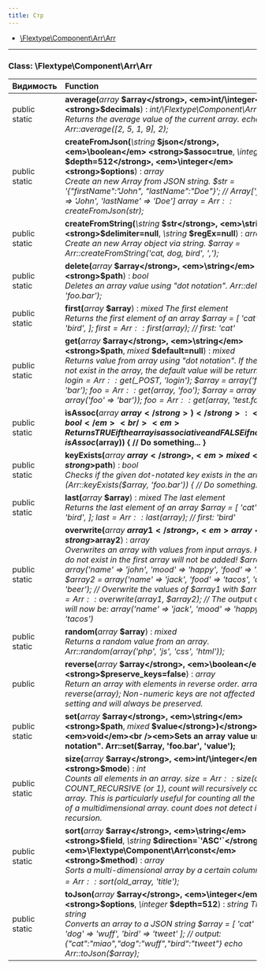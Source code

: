 ```yaml
---
title: Стр
---
```


- [\Flextype\Component\Arr\Arr](#class-flextypecomponentarrarr)

<hr /><a id="class-flextypecomponentarrarr"></a>

### Class: \Flextype\Component\Arr\Arr

| Видимость     | Function                                                                                                                                                                                                                                                                                                                                        |
|:------------- |:----------------------------------------------------------------------------------------------------------------------------------------------------------------------------------------------------------------------------------------------------------------------------------------------------------------------------------------------- |
| public static | <strong>average(</strong><em>array</em> <strong>$array</strong>, <em>int/\integer</em> <strong>$decimals</strong>)</strong> : <em>int/\Flextype\Component\Arr\double</em><br /><em>Returns the average value of the current array. echo Arr::average([2, 5, 1, 9], 2);</em>                                                                                                                             |
| public static | <strong>createFromJson(</strong><em>\string</em> <strong>$json</strong>, <em>\boolean</em> <strong>$assoc=true</strong>, <em>\integer</em> <strong>$depth=512</strong>, <em>\integer</em> <strong>$options</strong>)</strong> : <em>array</em><br /><em>Create an new Array from JSON string. $str = '{"firstName":"John", "lastName":"Doe"}'; // Array['firstName' => 'John', 'lastName' => 'Doe'] $array = Arr::createFromJson($str);</em>              |
| public static | <strong>createFromString(</strong><em>\string</em> <strong>$str</strong>, <em>\string</em> <strong>$delimiter=null</strong>, <em>\string</em> <strong>$regEx=null</strong>)</strong> : <em>array</em><br /><em>Create an new Array object via string. $array = Arr::createFromString('cat, dog, bird', ',');</em>                                                                 |
| public static | <strong>delete(</strong><em>array</em> <strong>$array</strong>, <em>\string</em> <strong>$path</strong>)</strong> : <em>bool</em><br /><em>Deletes an array value using "dot notation". Arr::delete($array, 'foo.bar');</em>                                                                                                                      |
| public static | <strong>first(</strong><em>array</em> <strong>$array</strong>)</strong> : <em>mixed The first element</em><br /><em>Returns the first element of an array $array = [ 'cat', 'dog', 'bird', ]; $first = Arr::first($array); // first: 'cat'</em>                                                                                                                                                                           |
| public static | <strong>get(</strong><em>array</em> <strong>$array</strong>, <em>\string</em> <strong>$path</strong>, <em>mixed</em> <strong>$default=null</strong>)</strong> : <em>mixed</em><br /><em>Returns value from array using "dot notation". If the key does not exist in the array, the default value will be returned instead. $login = Arr::get($_POST, 'login'); $array = array('foo' => 'bar'); $foo = Arr::get($array, 'foo'); $array = array('test' => array('foo' => 'bar')); $foo = Arr::get($array, 'test.foo');</em>                                                                 |
| public static | <strong>isAssoc(</strong><em>array</em> <strong>$array</strong>)</strong> : <em>bool</em><br /><em>Returns TRUE if the array is associative and FALSE if not. if (Arr::isAssoc($array)) { // Do something... }</em>                                                                                                                                                                           |
| public static | <strong>keyExists(</strong><em>array</em> <strong>$array</strong>, <em>mixed</em> <strong>$path</strong>)</strong> : <em>bool</em><br /><em>Checks if the given dot-notated key exists in the array. if (Arr::keyExists($array, 'foo.bar')) { // Do something... }</em>                                                                                                                      |
| public static | <strong>last(</strong><em>array</em> <strong>$array</strong>)</strong> : <em>mixed The last element</em><br /><em>Returns the last element of an array $array = [ 'cat', 'dog', 'bird', ]; $last = Arr::last($array); // first: 'bird'</em>                                                                                                                                                                           |
| public static | <strong>overwrite(</strong><em>array</em> <strong>$array1</strong>, <em>array</em> <strong>$array2</strong>)</strong> : <em>array</em><br /><em>Overwrites an array with values from input arrays. Keys that do not exist in the first array will not be added! $array1 = array('name' => 'john', 'mood' => 'happy', 'food' => 'bacon'); $array2 = array('name' => 'jack', 'food' => 'tacos', 'drink' => 'beer'); // Overwrite the values of $array1 with $array2 $array = Arr::overwrite($array1, $array2); // The output of $array will now be: array('name' => 'jack', 'mood' => 'happy', 'food' => 'tacos')</em>                                                                                                                      |
| public static | <strong>random(</strong><em>array</em> <strong>$array</strong>)</strong> : <em>mixed</em><br /><em>Returns a random value from an array. Arr::random(array('php', 'js', 'css', 'html'));</em>                                                                                                                                                                           |
| public        | <strong>reverse(</strong><em>array</em> <strong>$array</strong>, <em>\boolean</em> <strong>$preserve_keys=false</strong>)</strong> : <em>array</em><br /><em>Return an array with elements in reverse order. $array = Arr::reverse($array); Non-numeric keys are not affected by this setting and will always be preserved.</em>                                                                                                                      |
| public static | <strong>set(</strong><em>array</em> <strong>$array</strong>, <em>\string</em> <strong>$path</strong>, <em>mixed</em> <strong>$value</strong>)</strong> : <em>void</em><br /><em>Sets an array value using "dot notation". Arr::set($array, 'foo.bar', 'value');</em>                                                                 |
| public static | <strong>size(</strong><em>array</em> <strong>$array</strong>, <em>int/\integer</em> <strong>$mode</strong>)</strong> : <em>int</em><br /><em>Counts all elements in an array. $size = Arr::size($array); COUNT_RECURSIVE (or 1), count will recursively count the array. This is particularly useful for counting all the elements of a multidimensional array. count does not detect infinite recursion.</em>                                                                                                                     |
| public static | <strong>sort(</strong><em>array</em> <strong>$array</strong>, <em>\string</em> <strong>$field</strong>, <em>\string</em> <strong>$direction=`'ASC'`</strong>, <em>\Flextype\Component\Arr\const</em> <strong>$method</strong>)</strong> : <em>array</em><br /><em>Sorts a multi-dimensional array by a certain column $new_array = Arr::sort($old_array, 'title');</em> |
| public static | <strong>toJson(</strong><em>array</em> <strong>$array</strong>, <em>\integer</em> <strong>$options</strong>, <em>\integer</em> <strong>$depth=512</strong>)</strong> : <em>string The JSON string</em><br /><em>Converts an array to a JSON string $array = [ 'cat'  => 'miao', 'dog'  => 'wuff', 'bird' => 'tweet' ]; // output: {"cat":"miao","dog":"wuff","bird":"tweet"} echo Arr::toJson($array);</em>                                                        |
